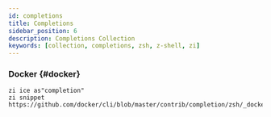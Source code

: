 ```yaml
---
id: completions
title: Completions
sidebar_position: 6
description: Completions Collection
keywords: [collection, completions, zsh, z-shell, zi]
---
```


### Docker {#docker}

```shell
zi ice as"completion"
zi snippet https://github.com/docker/cli/blob/master/contrib/completion/zsh/_docker
```
